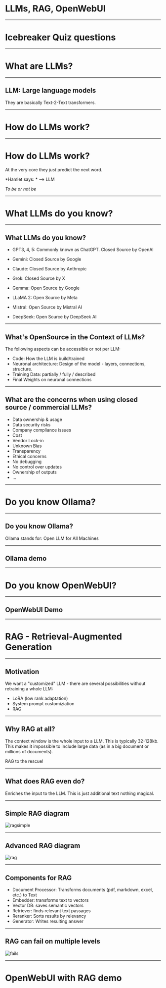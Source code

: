 # LLMs, RAG, OpenWebUI

---

# Icebreaker Quiz questions

---

# What are LLMs?

---

## LLM: Large language models

They are basically Text-2-Text transformers.

---

# How do LLMs work?

---

# How do LLMs work?

At the very core they *just* predict the next word.

*Hamlet says: * --> LLM

*To be or not be*

---

# What LLMs do you know?

---

## What LLMs do you know?

- GPT3, 4, 5: Commonly known as ChatGPT. Closed Source by OpenAI
- Gemini: Closed Source by Google
- Claude: Closed Source by Anthropic
- Grok: Closed Source by X

- Gemma: Open Source by Google
- LLaMA 2: Open Source by Meta
- Mistral: Open Source by Mistral AI
- DeepSeek: Open Source by DeepSeek AI

---

## What's OpenSource in the Context of LLMs?

The following aspects can be accessible or not per LLM:

- Code: How the LLM is build/trained
- Neuronal architecture: Design of the model - layers, connections, structure.
- Training Data: partially / fully / described
- Final Weights on neuronal connections

---

## What are the concerns when using closed source / commercial LLMs?

- Data ownership & usage
- Data security risks
- Company compliance issues
- Cost
- Vendor Lock-in
- Unknown Bias
- Transparency
- Ethical concerns
- No debugging
- No control over updates
- Ownership of outputs
- ...

---

# Do you know Ollama?

---

## Do you know Ollama?

Ollama stands for: Open LLM for All Machines

---

## Ollama demo

---

# Do you know OpenWebUI?

---

## OpenWebUI Demo

---

# RAG - Retrieval-Augmented Generation

---

## Motivation

We want a "customized" LLM - there are several possibilities without retraining a whole LLM:

- LoRA (low rank adaptation)
- System prompt customiziation
- RAG

---

## Why RAG at all?

The context window is the whole input to a LLM. This is typically 32-128kb. This makes it impossible to include large data (as in a big document or millions of documents).

RAG to the rescue!

---

## What does RAG even do?

Enriches the input to the LLM.
This is just additional text nothing magical.

---

## Simple RAG diagram

![ragsimple](rag_simple.png)

---

## Advanced RAG diagram

![rag](rag_complex.png)

---

## Components for RAG

- Document Processor: Transforms documents (pdf, markdown, excel, etc.) to Text
- Embedder: transforms text to vectors
- Vector DB: saves semantic vectors
- Retriever: finds relevant text passages
- Reranker: Sorts results by relevancy
- Generator: Writes resulting answer

---

## RAG can fail on multiple levels

![fails](fails.png)

---

# OpenWebUI with RAG demo